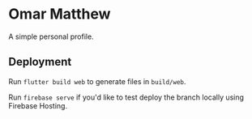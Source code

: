 # Omar Matthew

A simple personal profile.

## Deployment

Run `flutter build web` to generate files in `build/web`.  

Run `firebase serve` if you'd like to test deploy the branch locally using Firebase Hosting.
